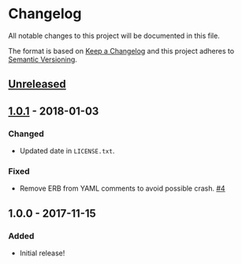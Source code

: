 # Changelog
All notable changes to this project will be documented in this file.

The format is based on [Keep a Changelog](http://keepachangelog.com/en/1.0.0/)
and this project adheres to [Semantic Versioning](http://semver.org/spec/v2.0.0.html).

## [Unreleased]

## [1.0.1] - 2018-01-03
### Changed
- Updated date in `LICENSE.txt`.

### Fixed
- Remove ERB from YAML comments to avoid possible crash.
  [#4](https://github.com/OSC/bc_example_jupyter/issues/4)

## 1.0.0 - 2017-11-15
### Added
- Initial release!

[Unreleased]: https://github.com/OSC/bc_example_jupyter/compare/v1.0.1...HEAD
[1.0.1]: https://github.com/OSC/bc_example_jupyter/compare/v1.0.0...v1.0.1
